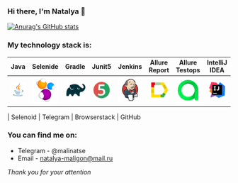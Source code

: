 ### Hi there, I'm Natalya 👋

<!--
**Malinatse1/Malinatse1** is a ✨ _special_ ✨ repository because its `README.md` (this file) appears on your GitHub profile.

Here are some ideas to get you started:

- 🔭 I’m currently working on ...
- 🌱 I’m currently learning ...
- 👯 I’m looking to collaborate on ...
- 🤔 I’m looking for help with ...
- 💬 Ask me about ...
- 📫 How to reach me: ...
- 😄 Pronouns: ...
- ⚡ Fun fact: ...
-->

[![Anurag's GitHub stats](https://github-readme-stats.vercel.app/api?username=malinatse1)](https://github.com/malinatse1/github-readme-stats)
 ### My technology stack is:

|          Java           |            Selenide             |           Gradle            |           Junit5            |            Jenkins            |               Allure Report               |            Allure Testops             |          IntelliJ IDEA          |
|:-----------------------:|:-------------------------------:|:---------------------------:|:---------------------------:|:-----------------------------:|:-----------------------------------------:|:-------------------------------------:|:-------------------------------:|
| ![Java](icons/Java.svg) | ![Selenide](icons/Selenide.svg) | ![Gradle](icons/Gradle.svg) | ![JUnit5](icons/JUnit5.svg) | ![Jenkins](icons/Jenkins.svg) | ![Allure Report](icons/Allure_Report.svg) | ![AllureTestOps](icons/Allure_TO.svg) | ![Intelij_IDEA](icons/Idea.svg) |

|          Selenoid           |            Telegram             |           Browserstack            |           GitHub           

### You can find me on:

+  Telegram - @malinatse
+  Email - natalya-maligon@mail.ru

_Thank you for your attention_  

